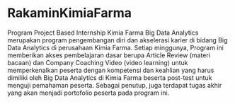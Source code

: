 # RakaminKimiaFarma
Program Project Based Internship Kimia Farma Big Data Analytics merupakan program pengembangan diri dan akselerasi karier di bidang Big Data Analytics di perusahaan Kimia Farma. Setiap minggunya, Program ini memberikan akses pembelajaran dasar berupa Article Review (materi bacaan) dan Company Coaching Video (video learning) untuk memperkenalkan peserta dengan kompetensi dan keahlian yang harus dimiliki oleh Big Data Analytics di Kimia Farma beserta post-test untuk menguji pemahaman peserta. Sebagai penutup, juga terdapat tugas akhir yang akan menjadi portofolio peserta pada program ini.
